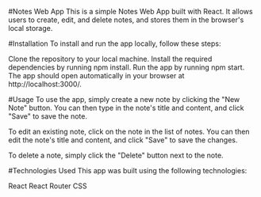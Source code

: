 #Notes Web App
This is a simple Notes Web App built with React. It allows users to create, edit, and delete notes, and stores them in the browser's local storage.

#Installation
To install and run the app locally, follow these steps:

Clone the repository to your local machine.
Install the required dependencies by running npm install.
Run the app by running npm start.
The app should open automatically in your browser at http://localhost:3000/.

#Usage
To use the app, simply create a new note by clicking the "New Note" button. You can then type in the note's title and content, and click "Save" to save the note.

To edit an existing note, click on the note in the list of notes. You can then edit the note's title and content, and click "Save" to save the changes.

To delete a note, simply click the "Delete" button next to the note.

#Technologies Used
This app was built using the following technologies:

React
React Router
CSS

